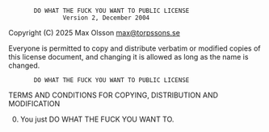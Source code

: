            DO WHAT THE FUCK YOU WANT TO PUBLIC LICENSE
                   Version 2, December 2004
 
Copyright (C) 2025 Max Olsson <max@torpssons.se>

Everyone is permitted to copy and distribute verbatim or modified
copies of this license document, and changing it is allowed as long
as the name is changed.
 
           DO WHAT THE FUCK YOU WANT TO PUBLIC LICENSE
  TERMS AND CONDITIONS FOR COPYING, DISTRIBUTION AND MODIFICATION

 0. You just DO WHAT THE FUCK YOU WANT TO.
